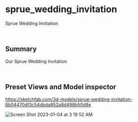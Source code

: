 # sprue_wedding_invitation
Sprue Wedding Invitation

&nbsp;
## Summary
Our Sprue Wedding Invitation

&nbsp;
## Preset Views and Model inspector 
https://sketchfab.com/3d-models/sprue-wedding-invitation-6b04470df3c54dbda952a8d498b50d8e


![Screen Shot 2023-01-04 at 3 19 52 AM](https://user-images.githubusercontent.com/5915590/210524518-88e37565-1fc7-4da0-b5dc-230a64fc4ad4.png)

